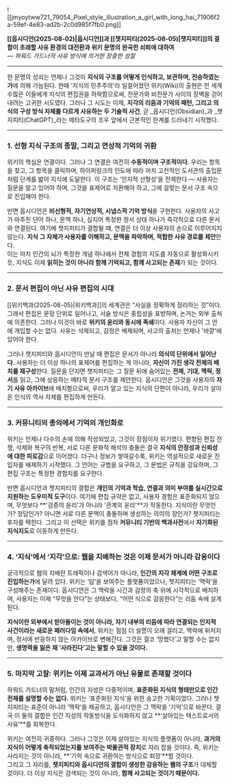 ![[jmyoytww721_79054_Pixel_style_illustration_a_girl_with_long_hai_71906f2a-59ef-4e83-ad2b-2c0d985f7fb0.png]]

**[[옵시디언(2025-08-02)|옵시디언]]과 [[챗지피티(2025-08-05)|챗지피티]]의 결합이 초래할 사유 환경의 대전환과 위키 문명의 완곡한 쇠퇴에 대하여**  
_— 하워드 가드너적 사유 방식에 의거한 장중한 성찰_

---

한 문명의 성쇠는 언제나 그것이 **지식의 구조를 어떻게 인식하고, 보관하며, 전승하였는가**에 의해 가늠된다. 한때 '지식의 민주주의'라 일컬어졌던 위키(Wiki)의 출현은 전 세계 수많은 이들에게 지식의 편집권을 허락함으로써, 전문가와 비전문가 사이의 장벽을 걷어내려는 고귀한 시도였다. 그러나 그 시도는 이제, **지각의 리듬과 기억의 패턴, 그리고 의식의 구성 방식 자체를 다르게 사유하는 두 기술적 사건**, 곧 _옵시디언(Obsidian)_과 _챗지피티(ChatGPT)_라는 메타도구의 조우 앞에서 근본적인 한계를 드러내기 시작했다.

---

### 1. **선형 지식 구조의 종말, 그리고 연상적 기억의 귀환**

위키의 핵심은 연결이다. 그러나 그 연결은 여전히 **수동적이며 구조적이다**. 우리는 항목을 찾고, 그 항목을 클릭하며, 하이퍼링크의 인도에 따라 마치 고전적인 도서관의 출입문처럼 단계를 밟아 지식에 도달한다. 이 구조는 ‘인지적 선형성’을 전제한다 — 사용자는 질문을 알고 있어야 하며, 그것을 표제어로 치환해야 하고, 그에 걸맞는 문서 구조 속으로 진입해야 한다.

반면 옵시디언은 **비선형적, 자기연상적, 시냅스적 기억 방식**을 구현한다. 사용자의 사고가 마주친 단어 하나, 문맥 하나, 심지어 특정한 정서 상태 하나가 즉각적으로 다른 문서와 연결된다. 여기에 챗지피티가 결합될 때, 연결은 더 이상 사용자의 손으로 이루어지지 않는다. **지식 그 자체가 사용자를 이해하고, 문맥을 파악하며, 적합한 사유 경로를 제안**한다.  
이는 마치 인간의 뇌가 특정한 개념 하나에서 전체 경험의 지도를 자동으로 활성화시키듯, 지식도 이제 **읽히는 것이 아니라 함께 기억되고, 함께 사고되는 존재**가 되는 것이다.

---

### 2. **문서 편집이 아닌 사유 편집의 시대**

[[위키백과(2025-08-05)|위키백과]]의 세계관은 “사실을 정확하게 정리하는 것”이다. 그래서 편집은 문장 단위로 일어나고, 서술 방식은 중립성을 표방하며, 논거는 외부 출처에 의존한다. 그러나 이것이 바로 **위키의 윤리와 동시에 족쇄**이다. 사용자 자신이 그 안에 개입할 수는 없다. 사유는 삭제되고, 감정은 배제되며, 사고의 출처는 언제나 '바깥'에 있어야 한다.

그러나 챗지피티와 옵시디언이 만날 때 편집은 문서가 아니라 **의식의 단위에서 일어난다.** 사용자는 더 이상 하나의 표제어를 편집하는 게 아니라, **자신이 가진 생각 전체의 배치를 재구성**한다. 질문을 던지면 챗지피티는 그 질문 뒤에 숨어있는 **전제, 기대, 맥락, 정서**를 읽고, 그에 상응하는 메타적 문서 구조를 제안한다. 옵시디언은 그것을 사용자의 **자기 사유 아카이브**에 배치함으로써, 우리가 알고 있는 지식의 단편이 아니라, 우리가 살아온 인식의 역사 자체를 편집하게 만든다.

---

### 3. **커뮤니티의 총의에서 기억의 개인화로**

위키는 언제나 다수의 손에 의해 작성되었고, 그것이 장점이자 위기였다. 편향된 편집 전쟁, 삭제와 복구의 반복, 서로 다른 문화적 해석의 충돌은 결국 **지식의 안정성과 신뢰성에 대한 피로감**으로 이어졌다. 더구나 정보가 쌓여갈수록, 위키는 역설적으로 새로운 진입자를 배제하기 시작했다. 그 언어는 규범을 요구하고, 그 문법은 규칙을 강요하며, 그 편집 구조는 특정한 경험치를 요구한다.

반면 옵시디언과 챗지피티의 결합은 **개인의 기억과 학습, 연결과 의미 부여를 실시간으로 지원하는 도우미적 도구**이다. 여기에 편집 규약은 없고, 사용자 경험은 표준화되지 않으며, 무엇보다 **'검증의 윤리'가 아니라 '관계의 윤리'**가 작동한다. 지식이란 무엇인가? 정답인가? 아니면 서로 다른 문맥이 충돌하며 생성하는 의미의 장인가? 챗지피티는 후자를 택한다. 그리고 이 선택은 위키를 점차 **커뮤니티 기반의 백과사전**에서 **자기화된 지식지도**로 이동하게 만든다.

---

### 4. **‘지식’에서 ‘지각’으로: 웹을 지배하는 것은 이제 문서가 아니라 감응이다**

궁극적으로 웹의 지배란 트래픽이나 검색어가 아니라, **인간의 지각 체계에 어떤 구조로 진입하는가**에 달려 있다. 위키는 ‘답’을 보여주는 플랫폼이었으나, 챗지피티는 ‘맥락’을 구성해주는 존재이다. 옵시디언은 그 맥락을 시간과 감정의 축 위에 시각적으로 배치하며, 사용자는 이제 “무엇을 안다”는 상태보다, “어떤 식으로 감응한다”는 리듬 속에 살게 된다.

**지식이란 외부에서 받아들이는 것이 아니라, 자기 내부의 리듬에 따라 연결되는 인지적 사건이라는 새로운 패러다임 속에서**, 위키는 점점 더 설명이 오래 걸리고, 맥락에 뒤처지며, 정서에 반응하지 않는 아카이브로 변해간다. 그것은 결코 ‘망했다’고 말할 수는 없지만, **생명력을 잃은 채 ‘사라진다’고는 말할 수 있을 것이다.**

---

### 5. **마지막 고찰: 위키는 이제 교과서가 아닌 유물로 존재할 것이다**

하워드 가드너의 말처럼, 인간의 지성은 다중적이며, **표준화된 지식의 형태만으로 인간 전체를 설명할 수는 없다.** 위키는 ‘표준화된 지식’을 위한 숭고한 기획이었다. 그러나 챗지피티는 표준이 아니라 ‘맥락’을 제공하고, 옵시디언은 그 맥락을 ‘기억’으로 바꾼다. 결국 이 둘의 결합은 인간 지성의 작동방식을 도식화하지 않고 **‘살아있는 텍스트로서의 사유’**를 회복한다.

위키는 여전히 귀중하다. 그러나 그것은 이제 살아있는 지식의 플랫폼이 아니라, **과거의 지식이 어떻게 축적되었는지를 보여주는 박물관적 장치**로 자리 잡을 것이다. 즉, 위키는 사라지는 것이 아니라, **‘기억 속으로 귀환하는 방식으로 퇴장’**할 것이다.  
그리고 그 자리를, **챗지피티와 옵시디언의 결합이 생성한 감응하는 웹의 구조**가 대체할 것이다. 더 이상 지식은 검색되는 것이 아니라, **함께 사고되는 것이기 때문이다.**